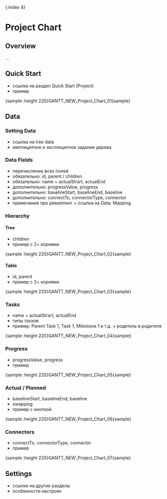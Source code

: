 {:index 4}
# Project Chart

## Overview

...

## Quick Start

* ссылка на раздел Quick Start (Project)
* пример

{sample :height 220}GANTT\_NEW\_Project\_Chart\_01{sample}

## Data

### Setting Data

* ссылка на tree data
* имплицитное и эксплицитное задание дерева

### Data Fields

* перечисление всех полей
* обязательно: id, parent / children
* обязательно: name + actualStrart, actualEnd
* дополнительно: progressValue, progress
* дополнительно: baselineStart, baselineEnd, baseline
* дополнительно: connectTo, connectorType, connector
* примечание про ремаппинг + ссылка на Data: Mapping

### Hierarchy

#### Tree

* children
* пример с 2+ корнями

{sample :height 220}GANTT\_NEW\_Project\_Chart\_02{sample}

#### Table

* id, parent
* пример с 2+ корнями

{sample :height 220}GANTT\_NEW\_Project\_Chart\_03{sample}

### Tasks

* name + actualStrart, actualEnd
* типы тасков
* пример: Parent Task 1, Task 1, Milestone 1 и т.д. + родитель в родителе

{sample :height 220}GANTT\_NEW\_Project\_Chart\_04{sample}

### Progress

* progressValue, progress
* пример

{sample :height 220}GANTT\_NEW\_Project\_Chart\_05{sample}

### Actual / Planned

* baselineStart, baselineEnd, baseline
* swapping
* пример с кнопкой

{sample :height 220}GANTT\_NEW\_Project\_Chart\_06{sample}

### Connectors

* connectTo, connectorType, connector
* пример

{sample :height 220}GANTT\_NEW\_Project\_Chart\_07{sample}

## Settings

* ссылки на другие разделы
* особенности настроек